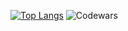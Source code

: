 [![Top Langs](https://github-readme-stats.vercel.app/api/top-langs/?username=rodinopps&layout=compact&theme=holi)](https://github.com/rodinopps/github-readme-stats) ![Codewars](https://www.codewars.com/users/rodinopps/badges/large)

